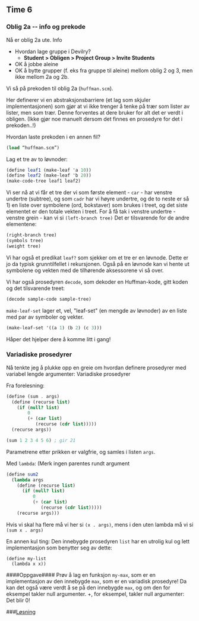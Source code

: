 ## Time 6

### Oblig 2a -- info og prekode

Nå er oblig 2a ute. Info

- Hvordan lage gruppe i Devilry?
    - **Student > Obligen > Project Group > Invite Students**
- OK å jobbe aleine
- OK å bytte grupper (f. eks fra gruppe til aleine) mellom oblig 2 og 3, men ikke mellom 2a og 2b.

Vi så på prekoden til oblig 2a (`huffman.scm`).

Her definerer vi en abstraksjonsbarriere (et lag som skjuler implementasjonen) som gjør at vi ikke trenger å tenke på trær som lister av lister, men som trær. Denne forventes at dere bruker for alt det er verdt i obligen. (Ikke gjør noe manuelt dersom det finnes en prosedyre for det i prekoden..!)

Hvordan laste prekoden i en annen fil?

```scheme
(load “huffman.scm”)
```

Lag et tre av to løvnoder:

```scheme
(define leaf1 (make-leaf 'a 10))
(define leaf2 (make-leaf 'b 20))
(make-code-tree leaf1 leaf2)
```

Vi ser nå at vi får et tre der vi som første element - `car` - har venstre undertre (subtree), og som `cadr` har vi høyre undertre, og de to neste er så 1) en liste over symbolene (ord, bokstaver) som brukes i treet, og det siste elementet er den totale vekten i treet.
For å få tak i venstre undertre - venstre grein - kan vi si
`(left-branch tree)`
Det er tilsvarende for de andre elementene:

```scheme
(right-branch tree)
(symbols tree)
(weight tree)
```

Vi har også et predikat `leaf?` som sjekker om et tre er en løvnode. Dette er jo da typisk grunntilfellet i rekursjonen. Også på en løvnode kan vi hente ut symbolene og vekten med de tilhørende aksessorene vi så over.

Vi har også prosedyren `decode`, som dekoder en Huffman-kode, gitt koden og det tilsvarende treet:

```scheme
(decode sample-code sample-tree)
```

`make-leaf-set` lager et, vel, "leaf-set" (en mengde av løvnoder) av en liste med par av symboler og vekter.

```scheme
(make-leaf-set '((a 1) (b 2) (c 3)))
```

Håper det hjelper dere å komme litt i gang!


### Variadiske prosedyrer

Nå tenkte jeg å plukke opp en greie om hvordan definere prosedyrer med variabel lengde argumenter: Variadiske prosedyrer

Fra forelesning:

```scheme
(define (sum . args)
  (define (recurse list)
    (if (null? list)
        0
        (+ (car list)
           (recurse (cdr list)))))
  (recurse args))

(sum 1 2 3 4 5 6) ; gir 21
```

Parametrene etter prikken er valgfrie, og samles i listen `args`.

Med `lambda`: (Merk ingen parentes rundt argument

```scheme
(define sum2
  (lambda args
    (define (recurse list)
      (if (null? list)
          0
          (+ (car list)
             (recurse (cdr list)))))
    (recurse args)))
```

Hvis vi skal ha flere må vi her si `(x . args)`, mens i den uten lambda må vi si `(sum x . args)`

En annen kul ting: Den innebygde prosedyren `list` har en utrolig kul og lett implementasjon som benytter seg av dette:

```
(define my-list
  (lambda x x))
```

####Oppgave####
Prøv å lag en funksjon `my-max`, som er en implementasjon av den innebygde `max`, som er en variadisk prosedyre! Da kan det også være verdt å se på den innebygde `max`, og om den for eksempel takler null argumenter. +, for eksempel, takler null argumenter: Det blir 0!

###[Løsning](max.scm)
